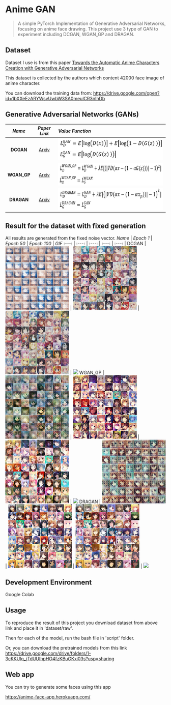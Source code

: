 # Anime GAN
> A simple PyTorch Implementation of  Generative Adversarial Networks, focusing on anime face drawing.
This project use 3 type of GAN to experiment including DCGAN, WGAN_GP and DRAGAN.

## Dataset
Dataset I use is from this paper [Towards the Automatic Anime Characters Creation with Generative Adversarial Networks](https://arxiv.org/abs/1708.05509)

This dataset is collected by the authors which content 42000 face image of anime character.

You can download the training data from: https://drive.google.com/open?id=1bXXeEzARYWsvUwbW3SA0meulCR3nIhDb

## Generative Adversarial Networks (GANs)
*Name* | *Paper Link* | *Value Function*
:---: | :---: | :--- |
**DCGAN** | [Arxiv](https://arxiv.org/abs/1511.06434) | <img src = 'assets/DCGAN/GAN.png' height = '70px'>
**WGAN_GP**| [Arxiv](https://arxiv.org/abs/1704.00028) | <img src = 'assets/WGAN_GP/WGAN_GP.png' height = '70px'>
**DRAGAN**| [Arxiv](https://arxiv.org/abs/1705.07215) | <img src = 'assets/DRAGAN/DRAGAN.png' height = '70px'>

## Result for the dataset with fixed generation
All results are generated from the fixed noise vector.
*Name* | *Epoch 1* | *Epoch 50* | *Epoch 100* | *GIF*
:---: | :---: | :---: | :---: | :---: |
DCGAN | <img src = 'assets/DCGAN/DCGAN_epoch001.png' height = '200px'> | <img src = 'assets/DCGAN/DCGAN_epoch050.png' height = '200px'> | <img src = 'assets/DCGAN/DCGAN_epoch100.png' height = '200px'> | <img src = 'assets/DCGAN/DCGAN_generate_animation.gif' height = '200px'>
WGAN_GP | <img src = 'assets/WGAN_GP/WGAN_GP_epoch001.png' height = '200px'> | <img src = 'assets/WGAN_GP/WGAN_GP_epoch050.png' height = '200px'> | <img src = 'assets/WGAN_GP/WGAN_GP_epoch100.png' height = '200px'> | <img src = 'assets/WGAN_GP/WGAN_GP_generate_animation.gif' height = '200px'>
DRAGAN | <img src = 'assets/DRAGAN/DRAGAN_epoch001.png' height = '200px'> | <img src = 'assets/DRAGAN/DRAGAN_epoch050.png' height = '200px'> | <img src = 'assets/DRAGAN/DRAGAN_epoch100.png' height = '200px'> | <img src = 'assets/DRAGAN/DRAGAN_generate_animation.gif' height = '200px'>

## Development Environment
Google Colab

## Usage
To reproduce the result of this project you download dataset from above link and place it in 'dataset/raw'.

Then for each of the model, run the bash file in 'script' folder.

Or, you can download the pretrained models from this link https://drive.google.com/drive/folders/1-3cKKUlq_jTdUUIhpHO4fzKBuGKxi03s?usp=sharing

## Web app
You can try to generate some faces using this app

https://anime-face-app.herokuapp.com/
